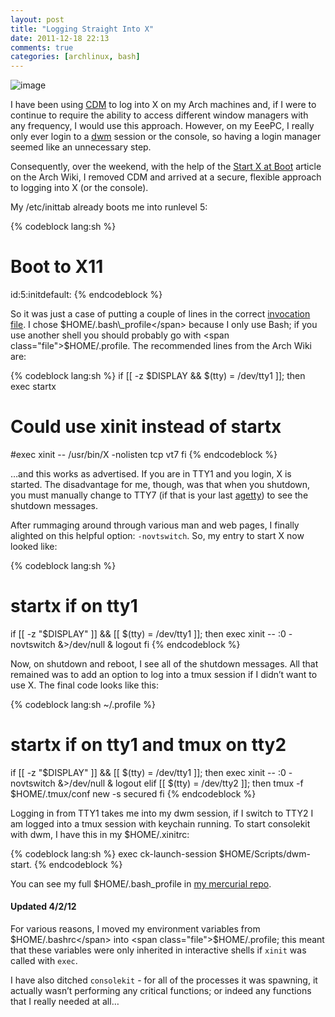 ```yaml
---
layout: post
title: "Logging Straight Into X"
date: 2011-12-18 22:13
comments: true
categories: [archlinux, bash]
---
```

![image](http://miromiro.com/Blog-images/login.png)

I have been using
[CDM](https://wiki.archlinux.org/index.php/CDM "Arcjh Wiki entry on CDM")
to log into X on my Arch machines and, if I were to continue to require
the ability to access different window managers with any frequency, I
would use this approach. However, on my EeePC, I really only ever login
to a [dwm](http://dwm.suckless.org/ "dwm at suckless.org") session or
the console, so having a login manager seemed like an unnecessary step.

Consequently, over the weekend, with the help of the 
[Start X at Boot](https://wiki.archlinux.org/index.php/Start_X_at_Boot "Arch Linux wiki entry")
article on the Arch Wiki, I removed CDM and arrived at a secure,
flexible approach to logging into X (or the console).

My <span class="file">/etc/inittab</span> already boots me into runlevel 5:

{% codeblock lang:sh %}
# Boot to X11
id:5:initdefault:
{% endcodeblock %}

So it was just a case of putting a couple of lines in the correct
[invocation file](http://www.gnu.org/software/bash/manual/bashref.html#Bash-Startup-Files "GNU Bash reference: startup files").
I chose <span class="file">$HOME/.bash\_profile</span> because I only use Bash; if you use another
shell you should probably go with <span class="file">$HOME/.profile</span>. The recommended lines
from the Arch Wiki are:

{% codeblock lang:sh %}
if [[ -z $DISPLAY && $(tty) = /dev/tty1 ]]; then
  exec startx
  # Could use xinit instead of startx
  #exec xinit -- /usr/bin/X -nolisten tcp vt7
fi
{% endcodeblock %}

…and this works as advertised. If you are in TTY1 and you login, X is
started. The disadvantage for me, though, was that when you shutdown,
you must manually change to TTY7 (if that is your last
[agetty](http://tldp.org/HOWTO/Remote-Serial-Console-HOWTO/getty-agetty.html "agetty remote serial console"))
to see the shutdown messages.

After rummaging around through various man and web pages, I finally
alighted on this helpful option: `-novtswitch`. So, my entry to start X
now looked like:

{% codeblock lang:sh %}
# startx if on tty1
if [[ -z "$DISPLAY" ]] && [[ $(tty) = /dev/tty1 ]]; then
    exec xinit -- :0 -novtswitch &>/dev/null &
    logout
fi
{% endcodeblock %}

Now, on shutdown and reboot, I see all of the shutdown messages. All
that remained was to add an option to log into a tmux session if I
didn’t want to use X. The final code looks like this:

{% codeblock lang:sh ~/.profile %}
# startx if on tty1 and tmux on tty2
if [[ -z "$DISPLAY" ]] && [[ $(tty) = /dev/tty1 ]]; then
    exec xinit -- :0 -novtswitch &>/dev/null &
    logout
elif [[ $(tty) = /dev/tty2 ]]; then
    tmux -f $HOME/.tmux/conf new -s secured
fi
{% endcodeblock %}

Logging in from TTY1 takes me into my dwm session, if I switch to TTY2 I
am logged into a tmux session with keychain running. To start consolekit
with dwm, I have this in my <span class="file">$HOME/.xinitrc</span>:

{% codeblock lang:sh %}
exec ck-launch-session $HOME/Scripts/dwm-start. 
{% endcodeblock %}

You can see my full <span class="file">$HOME/.bash\_profile</span> in 
[my mercurial repo](https://bitbucket.org/jasonwryan/eeepc/src/241da582a0fd/.profile "profile in mercurial repo").

#### Updated 4/2/12
For various reasons, I moved my environment variables from <span class="file">$HOME/.bashrc</span>
into <span class="file">$HOME/.profile</span>; this meant that these variables were only inherited in
interactive shells if `xinit` was called with `exec`.

I have also ditched `consolekit` - for all of the processes it was
spawning, it actually wasn’t performing any critical functions; or
indeed any functions that I really needed at all…
